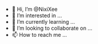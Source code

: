 - 👋 Hi, I’m @NixiXee
- 👀 I’m interested in ...
- 🌱 I’m currently learning ...
- 💞️ I’m looking to collaborate on ...
- 📫 How to reach me ...

<!---
NixiXee/NixiXee is a ✨ special ✨ repository because its `README.md` (this file) appears on your GitHub profile.
You can click the Preview link to take a look at your changes.
--->
